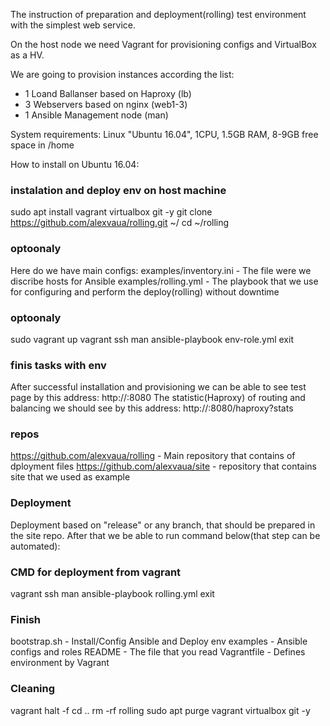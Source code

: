 The instruction of preparation and deployment(rolling) test environment with the simplest web service.

On the host node we need Vagrant for provisioning configs and VirtualBox as a HV.

We are going to provision instances according the list:

- 1 Loand Ballanser based on Haproxy (lb)
- 3 Webservers based on nginx (web1-3)
- 1 Ansible Management node (man)

System requirements:
Linux "Ubuntu 16.04", 1CPU, 1.5GB RAM, 8-9GB free space in /home 

How to install on Ubuntu 16.04:
### instalation and deploy env on host machine
sudo apt install vagrant virtualbox git -y
git clone https://github.com/alexvaua/rolling.git ~/
cd ~/rolling

### optoonaly
Here do we have main configs:
examples/inventory.ini - The file were we discribe hosts for Ansible
examples/rolling.yml - The playbook that we use for configuring and perform the deploy(rolling) without downtime
### optoonaly

sudo vagrant up
vagrant ssh man
ansible-playbook env-role.yml
exit
### finis tasks with env

After successful installation and provisioning we can be able to see test page by this address:
http://<host-name>:8080
The statistic(Haproxy) of routing and balancing we should see by this address:
http://<host-name>:8080/haproxy?stats

### repos
https://github.com/alexvaua/rolling - Main repository that contains of dployment files
https://github.com/alexvaua/site - repository that contains site that we used as example

### Deployment
Deployment based on "release" or any branch, that should be prepared in the site repo.
After that we be able to run command below(that step can be automated):
### CMD for deployment from vagrant
vagrant ssh man
ansible-playbook rolling.yml
exit
### Finish
 
bootstrap.sh - Install/Config Ansible and Deploy env
examples - Ansible configs and roles
README - The file that you read
Vagrantfile - Defines environment by Vagrant

### Cleaning
vagrant halt -f
cd ..
rm -rf rolling
sudo apt purge vagrant virtualbox git -y
###
